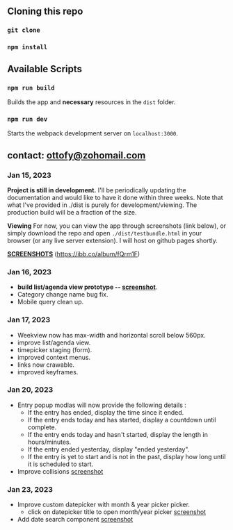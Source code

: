 ## Cloning this repo

### `git clone`

### `npm install`

## Available Scripts

### `npm run build`

Builds the app and **necessary** resources in the `dist` folder.

### `npm run dev`

Starts the webpack development server on `localhost:3000`.

## contact: ottofy@zohomail.com

### Jan 15, 2023

**Project is still in development.**
I'll be periodically updating the documentation and would like to have it done within three weeks. Note that what I've provided in ./dist is purely for development/viewing. The production build will be a fraction of the size.

**Viewing**
For now, you can view the app through screenshots (link below), or simply download the repo and open `./dist/testbundle.html` in your browser (or any live server extension). I will host on github pages shortly.

**[SCREENSHOTS](https://ibb.co/album/fQrm1F)** (<https://ibb.co/album/fQrm1F>)

### Jan 16, 2023

* **build list/agenda view prototype -- [screenshot](https://ibb.co/dPkFs8m)**.
* Category change name bug fix.
* Mobile query clean up.

### Jan 17, 2023

* Weekview now has max-width and horizontal scroll below 560px.
* improve list/agenda view.
* timepicker staging (form).
* improved context menus.
* links now crawable.
* improved keyframes.

### Jan 20, 2023

* Entry popup modlas will now provide the following details :
  * If the entry has ended, display the time since it ended.
  * If the entry ends today and has started, display a countdown until complete.
  * If the entry ends today and hasn't started, display the length in hours/minutes.
  * If the entry ended yesterday, display "ended yesterday".
  * If the entry is yet to start and is not in the past, display how long until it is scheduled to start.
* Improve collisions [screenshot](https://ibb.co/CwN951Z)

### Jan 23, 2023

* Improve custom datepicker with month & year picker picker.
  * click on datepicker title to open month/year picker [screenshot](https://ibb.co/QkgXHHC)
* Add date search component [screenshot](https://ibb.co/ZMQbjgG)